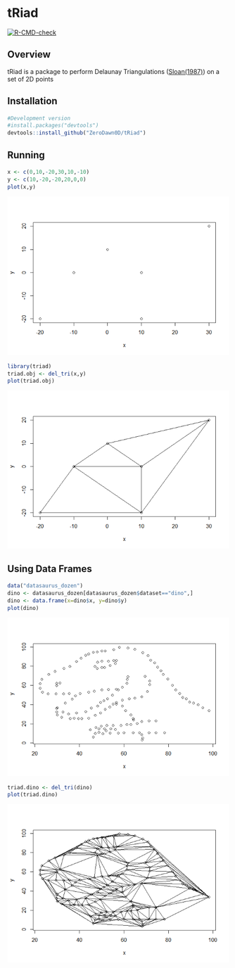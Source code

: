 
# tRiad

<!-- badges: start -->

[![R-CMD-check](https://github.com/ZeroDawn0D/triad/actions/workflows/R-CMD-check.yaml/badge.svg)](https://github.com/ZeroDawn0D/triad/actions/workflows/R-CMD-check.yaml)

<!-- badges: end -->

## Overview

tRiad is a package to perform Delaunay Triangulations
([Sloan(1987)](https://www.newcastle.edu.au/__data/assets/pdf_file/0017/22508/13_A-fast-algorithm-for-constructing-Delaunay-triangulations-in-the-plane.pdf))
on a set of 2D points

## Installation

``` r
#Development version
#install.packages("devtools")
devtools::install_github("ZeroDawn0D/tRiad")
```

## Running

``` r
x <- c(0,10,-20,30,10,-10)
y <- c(10,-20,-20,20,0,0)
plot(x,y)
```

![](man/figures/README-unnamed-chunk-2-1.png)<!-- -->

``` r
library(triad)
triad.obj <- del_tri(x,y)
plot(triad.obj)
```

![](man/figures/README-unnamed-chunk-3-1.png)<!-- -->

## Using Data Frames

``` r
data("datasaurus_dozen")
dino <- datasaurus_dozen[datasaurus_dozen$dataset=="dino",]
dino <- data.frame(x=dino$x, y=dino$y)
plot(dino)
```

![](man/figures/README-unnamed-chunk-4-1.png)<!-- -->

``` r
triad.dino <- del_tri(dino)
plot(triad.dino)
```

![](man/figures/README-unnamed-chunk-5-1.png)<!-- -->
